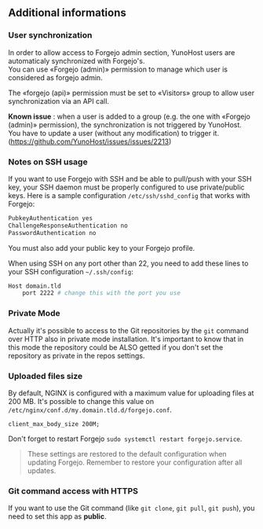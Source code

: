 ## Additional informations

### User synchronization
In order to allow access to Forgejo admin section, YunoHost users are automaticaly synchronized with Forgejo's.  
You can use «Forgejo (admin)» permission to manage which user is considered as forgejo admin.

The «forgejo (api)» permission must be set to «Visitors» group to allow user synchronization via an API call.

**Known issue** : when a user is added to a group (e.g. the one with «Forgejo (admin)» permission), the synchronization is not triggered by YunoHost. You have to update a user (without any modification) to trigger it. (https://github.com/YunoHost/issues/issues/2213)

### Notes on SSH usage

If you want to use Forgejo with SSH and be able to pull/push with your SSH key, your SSH daemon must be properly configured to use private/public keys. Here is a sample configuration `/etc/ssh/sshd_config` that works with Forgejo:

```bash
PubkeyAuthentication yes
ChallengeResponseAuthentication no
PasswordAuthentication no
```

You must also add your public key to your Forgejo profile.

When using SSH on any port other than 22, you need to add these lines to your SSH configuration `~/.ssh/config`:

```bash
Host domain.tld
    port 2222 # change this with the port you use
```

### Private Mode

Actually it's possible to access to the Git repositories by the `git` command over HTTP also in private mode installation. It's important to know that in this mode the repository could be ALSO getted if you don't set the repository as private in the repos settings.

### Uploaded files size
By default, NGINX is configured with a maximum value for uploading files at 200 MB. It's possible to change this value on `/etc/nginx/conf.d/my.domain.tld.d/forgejo.conf`.
```
client_max_body_size 200M;
```
Don't forget to restart Forgejo `sudo systemctl restart forgejo.service`.

> These settings are restored to the default configuration when updating Forgejo. Remember to restore your configuration after all updates.

### Git command access with HTTPS

If you want to use the Git command (like `git clone`, `git pull`, `git push`), you need to set this app as **public**.

